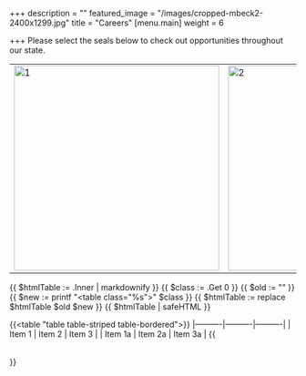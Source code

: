 +++
description = ""
featured_image = "/images/cropped-mbeck2-2400x1299.jpg"
title = "Careers"
[menu.main]
weight = 6

+++
Please select the seals below to check out opportunities throughout our state.

<div>
<table>
<tr>
<td><img src="/images/apache.png" alt="1" width=360px height=360px></td>
<td><img src="/images/cochise.jpg" alt="2" width=360px height=360px></td>
</tr>
</table>
</div>

{{ $htmlTable := .Inner | markdownify }}
{{ $class := .Get 0 }}
{{ $old := "<table>" }}
{{ $new := printf "<table class=\"%s\">" $class }}
{{ $htmlTable := replace $htmlTable $old $new }}
{{ $htmlTable | safeHTML }}
  
{{<table "table table-striped table-bordered">}}
|———-|———-|———-|
| Item 1   | Item 2   | Item 3   |
| Item 1a  | Item 2a  | Item 3a  |
{{</table>}}